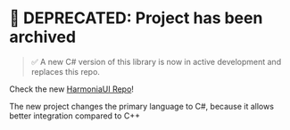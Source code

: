 # 🚫 DEPRECATED: Project has been archived
> ✅ A new C# version of this library is now in active development and replaces this repo.

Check the new [HarmoniaUI Repo](https://github.com/imvulpi/HarmoniaUI)!

The new project changes the primary language to C#, because it allows better integration compared to C++
